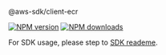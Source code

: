 @aws-sdk/client-ecr

[![NPM version](https://img.shields.io/npm/v/@aws-sdk/client-ecr/beta.svg)](https://www.npmjs.com/package/@aws-sdk/client-ecr)
[![NPM downloads](https://img.shields.io/npm/dm/@aws-sdk/client-ecr.svg)](https://www.npmjs.com/package/@aws-sdk/client-ecr)

For SDK usage, please step to [SDK reademe](https://github.com/aws/aws-sdk-js-v3).
